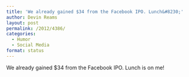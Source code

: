 ```yaml
---
title: 'We already gained $34 from the Facebook IPO. Lunch&#8230;'
author: Devin Reams
layout: post
permalink: /2012/4386/
categories:
  - Humor
  - Social Media
format: status
---
```

We already gained $34 from the Facebook IPO. Lunch is on me!
